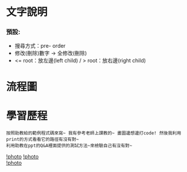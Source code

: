 # 文字說明
### 預設:
  * 搜尋方式：pre- order 
  * 修改(刪除)數字 → 全修改(刪除)
  * <= root：放左邊(left child) / > root：放右邊(right child)
  
  
# 流程圖
# 學習歷程

    按照助教給的範例程式碼來寫~ 我有參考老師上課教的~ 畫圖邊想邊打code! 然後我利用print的方式看看它的路徑有沒有對~
    利用助教在ppt的Q&A裡面提供的測試方法~來檢驗自己有沒有對~
  
[!photo](https://github.com/stopraining/LearningNote/blob/master/pic/bst1.jpg)
[!photo](https://github.com/stopraining/LearningNote/blob/master/pic/bst2.jpg)    
[!photo](https://github.com/stopraining/LearningNote/blob/master/pic/bst3.jpg)
